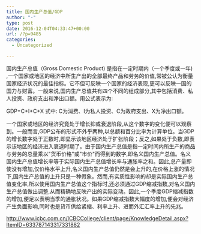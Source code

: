 ```yaml
---
title: 国内生产总值/GDP
author: "-"
type: post
date: 2016-12-04T04:33:47+00:00
url: /?p=9485
categories:
  - Uncategorized

---
```

国内生产总值（Gross Domestic Product) 是指在一定时期内（一个季度或一年) ,一个国家或地区的经济中所生产出的全部最终产品和劳务的价值,常被公认为衡量国家经济状况的最佳指标。它不但可反映一个国家的经济表现,更可以反映一国的国力与财富。一般来说,国内生产总值共有四个不同的组成部分,其中包括消费、私人投资、政府支出和净出口额。用公式表示为: 

GDP=C+I+C+X 式中: C为消费、I为私人投资、C为政府支出、X为净出口额。

一个国家或地区的经济究竟处于增长抑或衰退阶段,从这个数字的变化便可以观察到。一般而言,GDP公布的形式不外乎两种,以总额和百分比率为计算单位。当GDP的增长数字处于正数时,即显示该地区经济处于扩张阶段；反之,如果处于负数,即表示该地区的经济进入衰退时期了。由于国内生产总值是指一定时间内所生产的商品与劳务的总量乘以"货币价格"或"市价"而得到的数字,即名义国内生产总值。名义国内生产总值增长率等于实际国内生产总值增长率与通胀率之和。因此,总产量即使没有增加,仅价格水平上升,名义国内生产总值仍然是会上升的,在价格上涨的情况下,国内生产总值的上升只是一种假象。然而,有实质性影响的却是实际国内生产总值变化率,所以使用国内生产总值这个指标时,还必须通过GDP缩减指数,对名义国内生产总值做出调整,从而精确地反映产出的实际变动。因此,一个季度GDP缩减指数的增加,便足以表明当季的通胀状况。如果GDP缩减指数大幅度的增加,便会对经济产生负面影响,同时也是货币供给紧缩、利率上升、进而外汇汇率上升的先兆。

http://www.icbc.com.cn/ICBCCollege/client/page/KnowledgeDetail.aspx?ItemID=633787143317331882